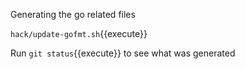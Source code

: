 Generating the go related files

`hack/update-gofmt.sh`{{execute}}

Run `git status`{{execute}} to see what was generated<br />
